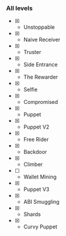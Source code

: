 ### All levels

- [x] - Unstoppable
- [x] - Naive Receiver
- [x] - Truster
- [x] - Side Entrance
- [x] - The Rewarder
- [x] - Selfie
- [x] - Compromised
- [x] - Puppet
- [x] - Puppet V2
- [x] - Free Rider
- [x] - Backdoor
- [x] - Climber
- [ ] - Wallet Mining
- [x] - Puppet V3
- [x] - ABI Smuggling
- [x] - Shards
- [x] - Curvy Puppet